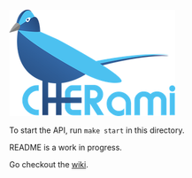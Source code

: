 ![Logo](web/src/static/img/cherami-logo-300.png)

To start the API, run `make start` in this directory.

README is a work in progress.

Go checkout the [wiki](https://github.com/rtoal/cher-ami/wiki).
